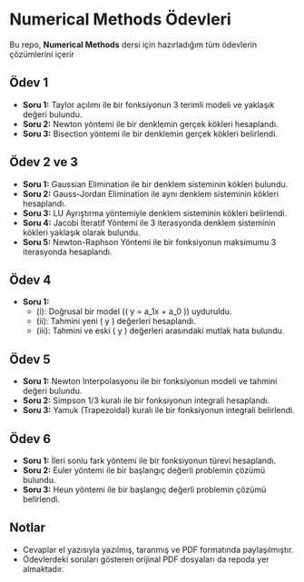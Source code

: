 # Numerical Methods Ödevleri
Bu repo, **Numerical Methods** dersi için hazırladığım tüm ödevlerin çözümlerini içerir

## Ödev 1
- **Soru 1:** Taylor açılımı ile bir fonksiyonun 3 terimli modeli ve yaklaşık değeri bulundu.
- **Soru 2:** Newton yöntemi ile bir denklemin gerçek kökleri hesaplandı.
- **Soru 3:** Bisection yöntemi ile bir denklemin gerçek kökleri belirlendi.

## Ödev 2 ve 3
- **Soru 1:** Gaussian Elimination ile bir denklem sisteminin kökleri bulundu.
- **Soru 2:** Gauss-Jordan Elimination ile aynı denklem sisteminin kökleri hesaplandı.
- **Soru 3:** LU Ayrıştırma yöntemiyle denklem sisteminin kökleri belirlendi.
- **Soru 4:** Jacobi İteratif Yöntemi ile 3 iterasyonda denklem sisteminin kökleri yaklaşık olarak bulundu.
- **Soru 5:** Newton-Raphson Yöntemi ile bir fonksiyonun maksimumu 3 iterasyonda hesaplandı.

## Ödev 4
- **Soru 1:**
  - (i): Doğrusal bir model (\( y = a_1x + a_0 \)) uyduruldu.
  - (ii): Tahmini yeni \( y \) değerleri hesaplandı.
  - (iii): Tahmini ve eski \( y \) değerleri arasındaki mutlak hata bulundu.

## Ödev 5
- **Soru 1:** Newton Interpolasyonu ile bir fonksiyonun modeli ve tahmini değeri bulundu.
- **Soru 2:** Simpson 1/3 kuralı ile bir fonksiyonun integrali hesaplandı.
- **Soru 3:** Yamuk (Trapezoidal) kuralı ile bir fonksiyonun integrali belirlendi.

## Ödev 6
- **Soru 1:** İleri sonlu fark yöntemi ile bir fonksiyonun türevi hesaplandı.
- **Soru 2:** Euler yöntemi ile bir başlangıç değerli problemin çözümü bulundu.
- **Soru 3:** Heun yöntemi ile bir başlangıç değerli problemin çözümü belirlendi.

## Notlar
- Cevaplar el yazısıyla yazılmış, taranmış ve PDF formatında paylaşılmıştır.
- Ödevlerdeki soruları gösteren orijinal PDF dosyaları da repoda yer almaktadır.
